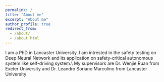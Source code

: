 ```yaml
---
permalink: /
title: "About me"
excerpt: "About me"
author_profile: true
redirect_from: 
  - /about/
  - /about.html
---
```


I am a PhD in Lancaster University. I am intrested in the safety testing on Deep Neural Network and its application on safety-critical autonomous system like self-driving system.\\
My supervisors are Dr. Wenjie Ruan from Exeter University and Dr. Leandro Soriano Marcolino from Lancaster University


